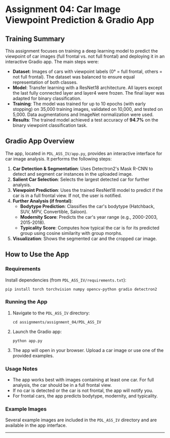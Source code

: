 # Assignment 04: Car Image Viewpoint Prediction & Gradio App

## Training Summary

This assignment focuses on training a deep learning model to predict the viewpoint of car images (full frontal vs. not full frontal) and deploying it in an interactive Gradio app. The main steps were:

- **Dataset**: Images of cars with viewpoint labels (0° = full frontal, others = not full frontal). The dataset was balanced to ensure equal representation of both classes.
- **Model**: Transfer learning with a ResNet18 architecture. All layers except the last fully connected layer and layer4 were frozen. The final layer was adapted for binary classification.
- **Training**: The model was trained for up to 10 epochs (with early stopping) on 35,000 training images, validated on 10,000, and tested on 5,000. Data augmentations and ImageNet normalization were used.
- **Results**: The trained model achieved a test accuracy of **94.7%** on the binary viewpoint classification task.

## Gradio App Overview

The app, located in `PDL_ASS_IV/app.py`, provides an interactive interface for car image analysis. It performs the following steps:

1. **Car Detection & Segmentation**: Uses Detectron2's Mask R-CNN to detect and segment car instances in the uploaded image.
2. **Salient Car Selection**: Selects the largest detected car for further analysis.
3. **Viewpoint Prediction**: Uses the trained ResNet18 model to predict if the car is in a full frontal view. If not, the user is notified.
4. **Further Analysis (if frontal)**:
   - **Bodytype Prediction**: Classifies the car's bodytype (Hatchback, SUV, MPV, Convertible, Saloon).
   - **Modernity Score**: Predicts the car's year range (e.g., 2000-2003, 2015-2018).
   - **Typicality Score**: Computes how typical the car is for its predicted group using cosine similarity with group morphs.
5. **Visualization**: Shows the segmented car and the cropped car image.

## How to Use the App

### Requirements
Install dependencies (from `PDL_ASS_IV/requirements.txt`):

```
pip install torch torchvision numpy opencv-python gradio detectron2
```

### Running the App
1. Navigate to the `PDL_ASS_IV` directory:
   ```
   cd assignments/assignment_04/PDL_ASS_IV
   ```
2. Launch the Gradio app:
   ```
   python app.py
   ```
3. The app will open in your browser. Upload a car image or use one of the provided examples.

### Usage Notes
- The app works best with images containing at least one car. For full analysis, the car should be in a full frontal view.
- If no car is detected or the car is not frontal, the app will notify you.
- For frontal cars, the app predicts bodytype, modernity, and typicality.

### Example Images
Several example images are included in the `PDL_ASS_IV` directory and are available in the app interface.

---